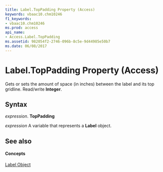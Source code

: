 ```yaml
---
title: Label.TopPadding Property (Access)
keywords: vbaac10.chm10246
f1_keywords:
- vbaac10.chm10246
ms.prod: access
api_name:
- Access.Label.TopPadding
ms.assetid: 982054f2-2746-096b-8c5e-9d44985e50b7
ms.date: 06/08/2017
---
```



# Label.TopPadding Property (Access)

Gets or sets the amount of space (in inches) between the label and its top gridline. Read/write **Integer**.


## Syntax

 _expression_. **TopPadding**

 _expression_ A variable that represents a **Label** object.


## See also


#### Concepts


[Label Object](label-object-access.md)

